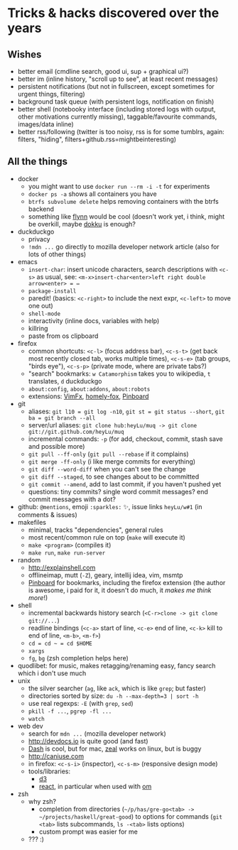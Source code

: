 # Tricks & hacks discovered over the years

## Wishes

- better email (cmdline search, good ui, sup + graphical ui?)
- better im (inline history, "scroll up to see", at least recent messages)
- persistent notifications (but not in fullscreen, except sometimes for
    urgent things, filtering)
- background task queue (with persistent logs, notification on finish)
- better shell (notebooky interface (including stored logs with output, other
    motivations currently missing), taggable/favourite commands, images/data inline)
- better rss/following (twitter is too noisy, rss is for some tumblrs,
    again: filters, "hiding", filters+github.rss=mightbeinteresting)

## All the things

* docker
    - you might want to use `docker run --rm -i -t` for experiments
    - `docker ps -a` shows all containers you have
    - `btrfs subvolume delete` helps removing containers with the btrfs backend
    - something like [flynn](http://flynn.io) would be cool (doesn't work yet, i think,
        might be overkill, maybe [dokku](https://github.com/progrium/dokku) is enough?
* duckduckgo
    - privacy
    - `!mdn ...` go directly to mozilla developer network article (also for lots of
        other things)
* emacs
    - `insert-char`: insert unicode characters, search descriptions with `<c-s>` as usual,
        see: `<m-x>insert-char<enter>left right double arrow<enter> = ⇔`
    - `package-install`
    - paredit! (basics: `<c-right>` to include the next expr, `<c-left>` to move one out)
    - `shell-mode`
    - interactivity (inline docs, variables with help)
    - killring
    - paste from os clipboard
* firefox
    - common shortcuts: `<c-l>` (focus address bar), `<c-s-t>` (get back most recently closed
        tab, works multiple times), `<c-s-e>` (tab groups, "birds eye"), `<c-s-p>` (private mode,
        where are private tabs?)
    - "search" bookmarks: `w Catamorphism` takes you to wikipedia, `t` translates, `d` duckduckgo
    - `about:config`, `about:addons`, `about:robots`
    - extensions: [VimFx](https://addons.mozilla.org/en-US/firefox/addon/vimfx/), [homely-fox](https://github.com/heyLu/homely-fox), [Pinboard](https://pinboard.in/extensions)
* git
    - aliases: `git l10 = git log -n10`, `git st = git status --short`, `git ba = git branch --all`
    - server/url aliases: `git clone hub:heyLu/muq -> git clone git://git.github.com/heyLu/muq`
    - incremental commands: `-p` (for add, checkout, commit, stash save and possible more)
    - `git pull --ff-only` (`git pull --rebase` if it complains)
    - `git merge -ff-only` (i like merge commits for everything)
    - `git diff --word-diff` when you can't see the change
    - `git diff --staged`, to see changes about to be committed
    - `git commit --amend`, add to last commit, if you haven't pushed yet
    - questions: tiny commits? single word commit messages? end commit messages with a dot?
* github: `@mentions`, emoji `:sparkles:` :sparkles:, issue links `heyLu/w#1` (in comments & issues)
* makefiles
    - minimal, tracks "dependencies", general rules
    - most recent/common rule on top (`make` will execute it)
    - `make <program>` (compiles it)
    - `make run`, `make run-server`
* random
    - http://explainshell.com
    - offlineimap, mutt (`-Z`), geary, intellij idea, vim, msmtp
    - [Pinboard](https://pinboard.in) for bookmarks, including the firefox extension
        (the author is awesome, i paid for it, it doesn't do much, it *makes
         me think more*!)
* shell
    - incremental backwards history search (`<C-r>clone -> git clone git://...`)
    - readline bindings (`<c-a>` start of line, `<c-e>` end of line, `<c-k>` kill to end of line,
        `<m-b>`, `<m-f>`)
    - `cd = cd ~ = cd $HOME`
    - `xargs`
    - `fg`, `bg` (zsh completion helps here)
* quodlibet: for music, makes retagging/renaming easy, fancy search which i don't use much
* unix
    - the silver searcher (`ag`, like `ack`, which is like `grep`; but faster)
    - directories sorted by size: `du -h --max-depth=3 | sort -h`
    - use real regexps: `-E` (with `grep`, `sed`)
    - `pkill -f ...`, `pgrep -fl ...`
    - `watch`
* web dev
    - search for `mdn ...` (mozilla developer network)
    - http://devdocs.io is quite good (and fast)
    - [Dash](http://kapeli.com/dash) is cool, but for mac, [zeal](https://github.com/jkozera/zeal)
        works on linux, but is buggy
    - http://caniuse.com
    - in firefox: `<c-s-i>` (inspector), `<c-s-m>` (responsive design mode)
    - tools/libraries:
        * [d3](https://github.com/mbostock/d3)
        * [react](http://facebook.github.io/react), in particular when used with
            [om](https://github.com/swannodette/om)
* zsh
    - why zsh?
        * completion from directories (`~/p/has/gre-go<tab> -> ~/projects/haskell/great-good`)
            to options for commands (`git <tab>` lists subcommands, `ls -<tab>` lists options)
        * custom prompt was easier for me
    - ??? :)
